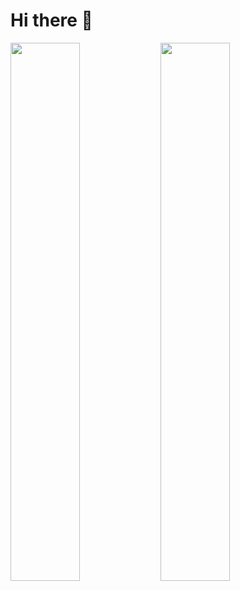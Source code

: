 # Hi there 👋

<img align="left" width="47%" src="https://github-readme-stats.vercel.app/api?username=volpi-m&show_icons=true&theme=radical&count_private=true&include_all_commits=true"  />
<img align="left" width="47%" src="https://github-readme-stats.vercel.app/api/top-langs/?username=volpi-m&layout=compact" />

